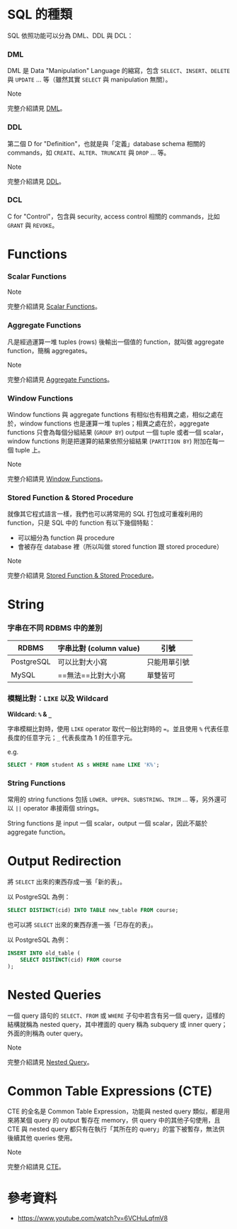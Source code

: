 # SQL 的種類

SQL 依照功能可以分為 DML、DDL 與 DCL：

### DML

DML 是 Data "Manipulation" Language 的縮寫，包含 `SELECT`、`INSERT`、`DELETE` 與 `UPDATE` … 等（雖然其實 `SELECT` 與 manipulation 無關）。

>[!Note]
>完整介紹請見 [DML](</Database/SQL/DML.md>)。

### DDL

第二個 D for "Definition"，也就是與「定義」database schema 相關的 commands，如 `CREATE`、`ALTER`、`TRUNCATE` 與 `DROP` … 等。

>[!Note]
>完整介紹請見 [DDL](</Database/SQL/DDL.md>)。

### DCL

C for "Control"，包含與 security, access control 相關的 commands，比如 `GRANT` 與 `REVOKE`。

# Functions

### Scalar Functions

>[!Note]
>完整介紹請見 [Scalar Functions](</Database/SQL/Scalar Functions.md>)。

### Aggregate Functions

凡是經過運算一堆 tuples (rows) 後輸出一個值的 function，就叫做 aggregate function，簡稱 aggregates。

>[!Note]
>完整介紹請見 [Aggregate Functions](</Database/SQL/Aggregate Functions.md>)。

### Window Functions

Window functions 與 aggregate functions 有相似也有相異之處，相似之處在於，window functions 也是運算一堆 tuples；相異之處在於，aggregate functions 只會為每個分組結果 (`GROUP BY`) output 一個 tuple 或者一個 scalar，window functions 則是把運算的結果依照分組結果 (`PARTITION BY`) 附加在每一個 tuple 上。

>[!Note]
>完整介紹請見 [Window Functions](</Database/SQL/Window Functions.md>)。

### Stored Function & Stored Procedure

就像其它程式語言一樣，我們也可以將常用的 SQL 打包成可重複利用的 function，只是 SQL 中的 function 有以下幾個特點：

- 可以細分為 function 與 procedure
- 會被存在 database 裡（所以叫做 stored function 跟 stored procedure）

>[!Note]
>完整介紹請見 [Stored Function & Stored Procedure](</Database/SQL/Stored Function & Stored Procedure.md>)。

# String

### 字串在不同 RDBMS 中的差別

| **RDBMS** | **字串比對 (column value)** | **引號** |
| ---- | ---- | ---- |
| PostgreSQL | 可以比對大小寫| 只能用單引號 |
| MySQL | ==無法==比對大小寫 | 單雙皆可 |

### 模糊比對：`LIKE` 以及 Wildcard

**Wildcard: `%` & `_`**

字串模糊比對時，使用 `LIKE` operator 取代一般比對時的 `=`。並且使用 `%` 代表任意長度的任意字元；`_` 代表長度為 1 的任意字元。

e.g.

```SQL
SELECT * FROM student AS s WHERE name LIKE 'K%';
```

### String Functions

常用的 string functions 包括 `LOWER`、`UPPER`、`SUBSTRING`、`TRIM` … 等，另外還可以 `||` operator 串接兩個 strings。

String functions 是 input 一個 scalar，output 一個 scalar，因此不屬於 aggregate function。

# Output Redirection

將 `SELECT` 出來的東西存成一張「新的表」。

以 PostgreSQL 為例：

```SQL
SELECT DISTINCT(cid) INTO TABLE new_table FROM course;
```

也可以將 `SELECT` 出來的東西存進一張「已存在的表」。

以 PostgreSQL 為例：

```SQL
INSERT INTO old_table (
    SELECT DISTINCT(cid) FROM course
);
```

# Nested Queries

一個 query 語句的 `SELECT`、`FROM` 或 `WHERE` 子句中若含有另一個 query，這樣的結構就稱為 nested query，其中裡面的 query 稱為 subquery 或 inner query；外面的則稱為 outer query。

>[!Note]
>完整介紹請見 [Nested Query](</Database/SQL/Nested Query.md>)。

# Common Table Expressions (CTE)

CTE 的全名是 Common Table Expression，功能與 nested query 類似，都是用來將某個 query 的 output 暫存在 memory，供 query 中的其他子句使用，且 CTE 與 nested query 都只有在執行「其所在的 query」的當下被暫存，無法供後續其他 queries 使用。

>[!Note]
>完整介紹請見 [CTE](</Database/SQL/CTE.md>)。

# 參考資料

- <https://www.youtube.com/watch?v=6VCHuLqfmV8>
